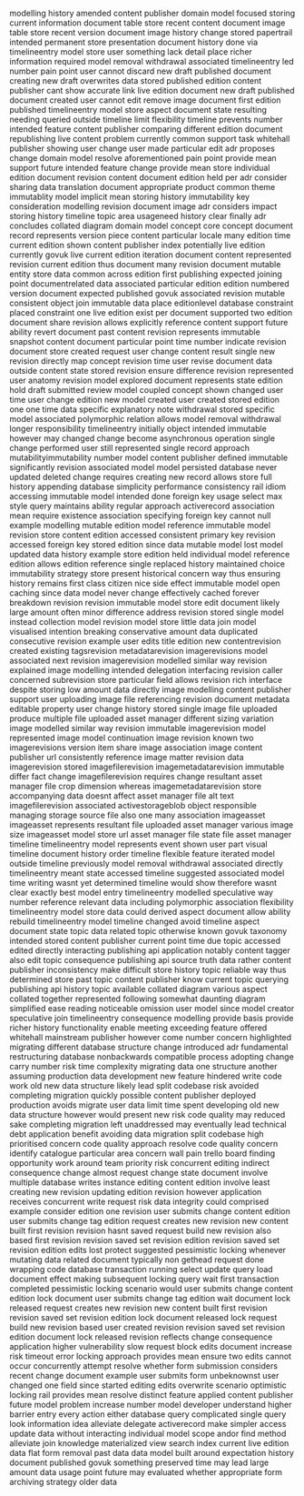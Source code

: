 modelling history amended content publisher domain model focused storing current information document table store recent content document image table store recent version document image history change stored papertrail intended permanent store presentation document history done via timelineentry model store user something lack detail place richer information required model removal withdrawal associated timelineentry led number pain point user cannot discard new draft published document creating new draft overwrites data stored published edition content publisher cant show accurate link live edition document new draft published document created user cannot edit remove image document first edition published timelineentry model store aspect document state resulting needing queried outside timeline limit flexibility timeline prevents number intended feature content publisher comparing different edition document republishing live content problem currently common support task whitehall publisher showing user change user made particular edit adr proposes change domain model resolve aforementioned pain point provide mean support future intended feature change provide mean store individual edition document revision content document edition held per adr consider sharing data translation document appropriate product common theme immutablity model implicit mean storing history immutability key consideration modelling revision document image adr considers impact storing history timeline topic area usageneed history clear finally adr concludes collated diagram domain model concept core concept document record represents version piece content particular locale many edition time current edition shown content publisher index potentially live edition currently govuk live current edition iteration document content represented revision current edition thus document many revision document mutable entity store data common across edition first publishing expected joining point documentrelated data associated particular edition edition numbered version document expected published govuk associated revision mutable consistent object join immutable data place editionlevel database constraint placed constraint one live edition exist per document supported two edition document share revision allows explicitly reference content support future ability revert document past content revision represents immutable snapshot content document particular point time number indicate revision document store created request user change content result single new revision directly map concept revision time user revise document data outside content state stored revision ensure difference revision represented user anatomy revision model explored document represents state edition hold draft submitted review model coupled concept shown changed user time user change edition new model created user created stored edition one one time data specific explanatory note withdrawal stored specific model associated polymorphic relation allows model removal withdrawal longer responsibility timelineentry initially object intended immutable however may changed change become asynchronous operation single change performed user still represented single record approach mutabilityimmutability number model content publisher defined immutable significantly revision associated model model persisted database never updated deleted change requires creating new record allows store full history appending database simplicity performance consistency rail idiom accessing immutable model intended done foreign key usage select max style query maintains ability regular approach activerecord association mean require existence association specifying foreign key cannot null example modelling mutable edition model reference immutable model revision store content edition accessed consistent primary key revision accessed foreign key stored edition since data mutable model lost model updated data history example store edition held individual model reference edition allows edition reference single replaced history maintained choice immutability strategy store present historical concern way thus ensuring history remains first class citizen nice side effect immutable model open caching since data model never change effectively cached forever breakdown revision revision immutable model store edit document likely large amount often minor difference address revision stored single model instead collection model revision model store little data join model visualised intention breaking conservative amount data duplicated consecutive revision example user edits title edition new contentrevision created existing tagsrevision metadatarevision imagerevisions model associated next revision imagerevision modelled similar way revision explained image modelling intended delegation interfacing revision caller concerned subrevision store particular field allows revision rich interface despite storing low amount data directly image modelling content publisher support user uploading image file referencing revision document metadata editable property user change history stored single image file uploaded produce multiple file uploaded asset manager different sizing variation image modelled similar way revision immutable imagerevision model represented image model continuation image revision known two imagerevisions version item share image association image content publisher url consistently reference image matter revision data imagerevision stored imagefilerevision imagemetadatarevision immutable differ fact change imagefilerevision requires change resultant asset manager file crop dimension whereas imagemetadatarevision store accompanying data doesnt affect asset manager file alt text imagefilerevision associated activestorageblob object responsible managing storage source file also one many association imageasset imageasset represents resultant file uploaded asset manager various image size imageasset model store url asset manager file state file asset manager timeline timelineentry model represents event shown user part visual timeline document history order timeline flexible feature iterated model outside timeline previously model removal withdrawal associated directly timelineentry meant state accessed timeline suggested associated model time writing wasnt yet determined timeline would show therefore wasnt clear exactly best model entry timelineentry modelled speculative way number reference relevant data including polymorphic association flexibility timelineentry model store data could derived aspect document allow ability rebuild timelineentry model timeline changed avoid timeline aspect document state topic data related topic otherwise known govuk taxonomy intended stored content publisher current point time due topic accessed edited directly interacting publishing api application notably content tagger also edit topic consequence publishing api source truth data rather content publisher inconsistency make difficult store history topic reliable way thus determined store past topic content publisher know current topic querying publishing api history topic available collated diagram various aspect collated together represented following somewhat daunting diagram simplified ease reading noticeable omission user model since model creator speculative join timelineentry consequence modelling provide basis provide richer history functionality enable meeting exceeding feature offered whitehall mainstream publisher however come number concern highlighted migrating different database structure change introduced adr fundamental restructuring database nonbackwards compatible process adopting change carry number risk time complexity migrating data one structure another assuming production data development new feature hindered write code work old new data structure likely lead split codebase risk avoided completing migration quickly possible content publisher deployed production avoids migrate user data limit time spent developing old new data structure however would present new risk code quality may reduced sake completing migration left unaddressed may eventually lead technical debt application benefit avoiding data migration split codebase high prioritised concern code quality approach resolve code quality concern identify catalogue particular area concern wall pain trello board finding opportunity work around team priority risk concurrent editing indirect consequence change almost request change state document involve multiple database writes instance editing content edition involve least creating new revision updating edition revision however application receives concurrent write request risk data integrity could comprised example consider edition one revision user submits change content edition user submits change tag edition request creates new revision new content built first revision revision hasnt saved request build new revision also based first revision revision saved set revision edition revision saved set revision edition edits lost protect suggested pessimistic locking whenever mutating data related document typically non gethead request done wrapping code database transaction running select update query load document effect making subsequent locking query wait first transaction completed pessimistic locking scenario would user submits change content edition lock document user submits change tag edition wait document lock released request creates new revision new content built first revision revision saved set revision edition lock document released lock request build new revision based user created revision revision saved set revision edition document lock released revision reflects change consequence application higher vulnerability slow request block edits document increase risk timeout error locking approach provides mean ensure two edits cannot occur concurrently attempt resolve whether form submission considers recent change document example user submits form unbeknownst user changed one field since started editing edits overwrite scenario optimistic locking rail provides mean resolve distinct feature applied content publisher future model problem increase number model developer understand higher barrier entry every action either database query complicated single query look information idea alleviate delegate activerecord make simpler access update data without interacting individual model scope andor find method alleviate join knowledge materialized view search index current live edition data flat form removal past data data model built around expectation history document published govuk something preserved time may lead large amount data usage point future may evaluated whether appropriate form archiving strategy older data